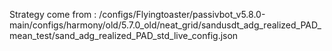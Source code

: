 Strategy come from : /configs/Flyingtoaster/passivbot_v5.8.0-main/configs/harmony/old/5.7.0_old/neat_grid/sandusdt_adg_realized_PAD_mean_test/sand_adg_realized_PAD_std_live_config.json